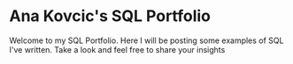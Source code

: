 # Ana Kovcic's SQL Portfolio

Welcome to my SQL Portfolio. Here I will be posting some examples of SQL I've written. Take a look and feel free to share your insights 
